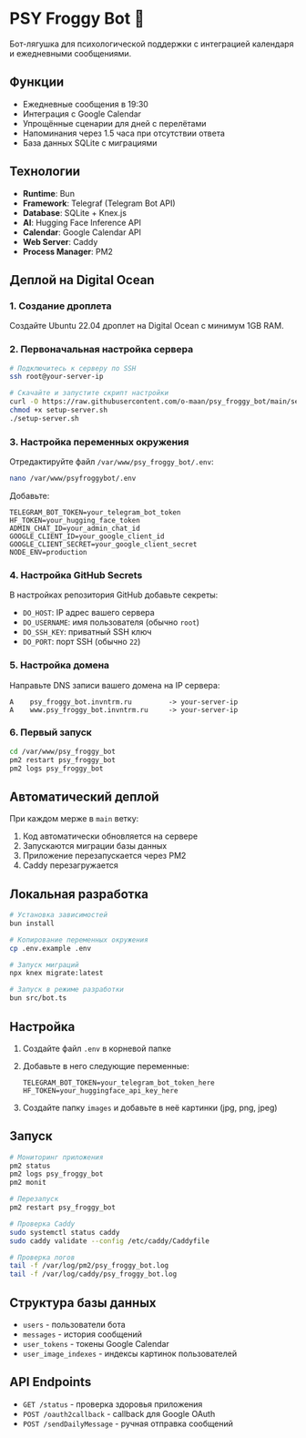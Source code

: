 # PSY Froggy Bot 🐸

Бот-лягушка для психологической поддержки с интеграцией календаря и ежедневными сообщениями.

## Функции

- Ежедневные сообщения в 19:30
- Интеграция с Google Calendar
- Упрощённые сценарии для дней с перелётами
- Напоминания через 1.5 часа при отсутствии ответа
- База данных SQLite с миграциями

## Технологии

- **Runtime**: Bun
- **Framework**: Telegraf (Telegram Bot API)
- **Database**: SQLite + Knex.js
- **AI**: Hugging Face Inference API
- **Calendar**: Google Calendar API
- **Web Server**: Caddy
- **Process Manager**: PM2

## Деплой на Digital Ocean

### 1. Создание дроплета

Создайте Ubuntu 22.04 дроплет на Digital Ocean с минимум 1GB RAM.

### 2. Первоначальная настройка сервера

```bash
# Подключитесь к серверу по SSH
ssh root@your-server-ip

# Скачайте и запустите скрипт настройки
curl -O https://raw.githubusercontent.com/o-maan/psy_froggy_bot/main/setup-server.sh
chmod +x setup-server.sh
./setup-server.sh
```

### 3. Настройка переменных окружения

Отредактируйте файл `/var/www/psy_froggy_bot/.env`:

```bash
nano /var/www/psyfroggybot/.env
```

Добавьте:
```env
TELEGRAM_BOT_TOKEN=your_telegram_bot_token
HF_TOKEN=your_hugging_face_token
ADMIN_CHAT_ID=your_admin_chat_id
GOOGLE_CLIENT_ID=your_google_client_id
GOOGLE_CLIENT_SECRET=your_google_client_secret
NODE_ENV=production
```

### 4. Настройка GitHub Secrets

В настройках репозитория GitHub добавьте секреты:

- `DO_HOST`: IP адрес вашего сервера
- `DO_USERNAME`: имя пользователя (обычно `root`)
- `DO_SSH_KEY`: приватный SSH ключ
- `DO_PORT`: порт SSH (обычно `22`)

### 5. Настройка домена

Направьте DNS записи вашего домена на IP сервера:
```
A    psy_froggy_bot.invntrm.ru         -> your-server-ip
A    www.psy_froggy_bot.invntrm.ru     -> your-server-ip
```

### 6. Первый запуск

```bash
cd /var/www/psy_froggy_bot
pm2 restart psy_froggy_bot
pm2 logs psy_froggy_bot
```

## Автоматический деплой

При каждом мерже в `main` ветку:

1. Код автоматически обновляется на сервере
2. Запускаются миграции базы данных
3. Приложение перезапускается через PM2
4. Caddy перезагружается

## Локальная разработка

```bash
# Установка зависимостей
bun install

# Копирование переменных окружения
cp .env.example .env

# Запуск миграций
npx knex migrate:latest

# Запуск в режиме разработки
bun src/bot.ts
```

## Настройка

1. Создайте файл `.env` в корневой папке
2. Добавьте в него следующие переменные:

    ```env
    TELEGRAM_BOT_TOKEN=your_telegram_bot_token_here
    HF_TOKEN=your_huggingface_api_key_here
    ```

3. Создайте папку `images` и добавьте в неё картинки (jpg, png, jpeg)

## Запуск

```bash
# Мониторинг приложения
pm2 status
pm2 logs psy_froggy_bot
pm2 monit

# Перезапуск
pm2 restart psy_froggy_bot

# Проверка Caddy
sudo systemctl status caddy
sudo caddy validate --config /etc/caddy/Caddyfile

# Проверка логов
tail -f /var/log/pm2/psy_froggy_bot.log
tail -f /var/log/caddy/psy_froggy_bot.log
```

## Структура базы данных

- `users` - пользователи бота
- `messages` - история сообщений
- `user_tokens` - токены Google Calendar
- `user_image_indexes` - индексы картинок пользователей

## API Endpoints

- `GET /status` - проверка здоровья приложения
- `POST /oauth2callback` - callback для Google OAuth
- `POST /sendDailyMessage` - ручная отправка сообщений
